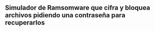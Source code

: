 Simulador de Ramsomware que cifra y bloquea archivos pidiendo una contraseña para recuperarlos
------
